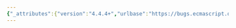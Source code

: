 ```yaml
---
{"_attributes":{"version":"4.4.4+","urlbase":"https://bugs.ecmascript.org/","maintainer":"dherman@mozilla.com"},"bug":{"bug_id":4520,"creation_ts":"2015-08-21 14:14:00 -0700","short_desc":"25.4.1.2 PromiseReaction Records: Wrong reference to PerformPromiseThen","delta_ts":"2015-10-26 12:40:06 -0700","product":"ECMA-262 Edition 6","component":"editorial issues","version":"unspecified","rep_platform":"All","op_sys":"All","bug_status":"CONFIRMED","priority":"Normal","bug_severity":"normal","everconfirmed":true,"reporter":{"uid":"andrebargull","name":"André Bargull"},"assigned_to":{"uid":"allen","name":"Allen Wirfs-Brock"},"cc":"brterlso","long_desc":[{"commentid":14681,"comment_count":0,"who":{"uid":"andrebargull","name":"André Bargull"},"bug_when":"2015-08-21 14:14:59 -0700","thetext":"25.4.1.2 PromiseReaction Records\n\nChange the last sentence in first paragraph to:\n---\nPromiseReaction records are created by the PerformPromiseThen abstract operation, and are used by a PromiseReactionJob.\n---"},{"commentid":14873,"comment_count":1,"who":{"uid":"brterlso","name":"Brian Terlson"},"bug_when":"2015-10-26 12:40:06 -0700","thetext":"Fixed in ES2016 Draft (95bd9b4)."}]}}
---
```

